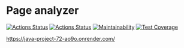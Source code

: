 # Page analyzer

[![Actions Status](https://github.com/shamshaev/java-project-72/actions/workflows/hexlet-check.yml/badge.svg)](https://github.com/shamshaev/java-project-72/actions)
[![Actions Status](https://github.com/shamshaev/java-project-72/actions/workflows/self-check.yml/badge.svg)](https://github.com/shamshaev/java-project-72/actions)
[![Maintainability](https://api.codeclimate.com/v1/badges/8d83f5940fd73022c806/maintainability)](https://codeclimate.com/github/shamshaev/java-project-72/maintainability)
[![Test Coverage](https://api.codeclimate.com/v1/badges/8d83f5940fd73022c806/test_coverage)](https://codeclimate.com/github/shamshaev/java-project-72/test_coverage)

https://java-project-72-ao9o.onrender.com/


